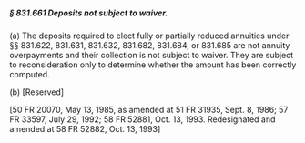 ##### § 831.661 Deposits not subject to waiver. #####

(a) The deposits required to elect fully or partially reduced annuities under §§ 831.622, 831.631, 831.632, 831.682, 831.684, or 831.685 are not annuity overpayments and their collection is not subject to waiver. They are subject to reconsideration only to determine whether the amount has been correctly computed.

(b) [Reserved]

[50 FR 20070, May 13, 1985, as amended at 51 FR 31935, Sept. 8, 1986; 57 FR 33597, July 29, 1992; 58 FR 52881, Oct. 13, 1993. Redesignated and amended at 58 FR 52882, Oct. 13, 1993]